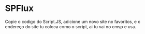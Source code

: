 # SPFlux

Copie o codigo do Script.JS, adicione um novo site no favoritos, e o endereço do site tu coloca como o script, ai tu vai no cmsp e usa.
